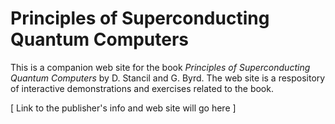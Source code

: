 # Principles of Superconducting Quantum Computers

This is a companion web site for the book *Principles of Superconducting Quantum Computers* by D. Stancil and G. Byrd. The web site is a respository of interactive demonstrations and exercises related to the book.

\[ Link to the publisher's info and web site will go here \]

